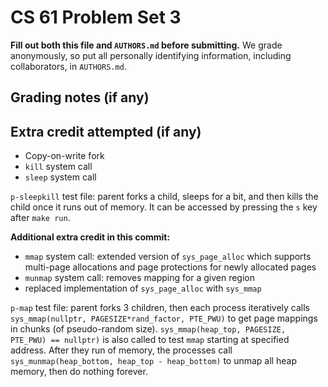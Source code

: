 CS 61 Problem Set 3
===================

**Fill out both this file and `AUTHORS.md` before submitting.** We grade
anonymously, so put all personally identifying information, including
collaborators, in `AUTHORS.md`.

Grading notes (if any)
----------------------



Extra credit attempted (if any)
-------------------------------
- Copy-on-write fork
- `kill` system call
- `sleep` system call

`p-sleepkill` test file: parent forks a child, sleeps for a bit, and then kills the child once it runs out of memory. It can be accessed by pressing the `s` key after `make run`. 

**Additional extra credit in this commit:**
- `mmap` system call: extended version of `sys_page_alloc` which supports multi-page allocations and page protections for newly allocated pages
- `munmap` system call: removes mapping for a given region
- replaced implementation of `sys_page_alloc` with `sys_mmap`

`p-map` test file: parent forks 3 children, then each process iteratively calls `sys_mmap(nullptr, PAGESIZE*rand_factor, PTE_PWU)` to get page mappings in chunks (of pseudo-random size). `sys_mmap(heap_top, PAGESIZE, PTE_PWU) == nullptr)` is also called to test `mmap` starting at specified address. After they run of memory, the processes call `sys_munmap(heap_bottom, heap_top - heap_bottom)` to unmap all heap memory, then do nothing forever. 